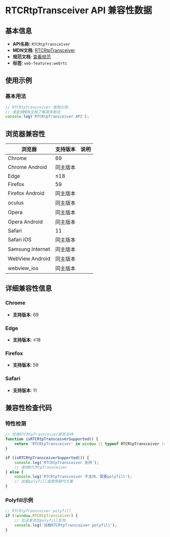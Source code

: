 # RTCRtpTransceiver API 兼容性数据

## 基本信息

- **API名称**: `RTCRtpTransceiver`
- **MDN文档**: [RTCRtpTransceiver](https://developer.mozilla.org/docs/Web/API/RTCRtpTransceiver)
- **规范文档**: [查看规范](https://w3c.github.io/webrtc-pc/#rtcrtptransceiver-interface)
- **标签**: `web-features:webrtc`

## 使用示例

### 基本用法

```javascript
// RTCRtpTransceiver 使用示例
// 请查阅MDN文档了解具体用法
console.log('RTCRtpTransceiver API');
```

## 浏览器兼容性

| 浏览器 | 支持版本 | 说明 |
|--------|----------|------|
| Chrome | 69 |  |
| Chrome Android | 同主版本 |  |
| Edge | ≤18 |  |
| Firefox | 59 |  |
| Firefox Android | 同主版本 |  |
| oculus | 同主版本 |  |
| Opera | 同主版本 |  |
| Opera Android | 同主版本 |  |
| Safari | 11 |  |
| Safari iOS | 同主版本 |  |
| Samsung Internet | 同主版本 |  |
| WebView Android | 同主版本 |  |
| webview_ios | 同主版本 |  |

## 详细兼容性信息

### Chrome

- **支持版本**: 69

### Edge

- **支持版本**: ≤18

### Firefox

- **支持版本**: 59

### Safari

- **支持版本**: 11

## 兼容性检查代码

### 特性检测

```javascript
// 检查RTCRtpTransceiver是否支持
function isRTCRtpTransceiverSupported() {
    return 'RTCRtpTransceiver' in window || typeof RTCRtpTransceiver !== 'undefined';
}

if (isRTCRtpTransceiverSupported()) {
    console.log('RTCRtpTransceiver 支持');
    // 使用RTCRtpTransceiver
} else {
    console.log('RTCRtpTransceiver 不支持，需要polyfill');
    // 加载polyfill或使用替代方案
}
```

### Polyfill示例

```javascript
// RTCRtpTransceiver polyfill
if (!window.RTCRtpTransceiver) {
    // 在这里添加polyfill实现
    console.log('加载RTCRtpTransceiver polyfill');
}
```

